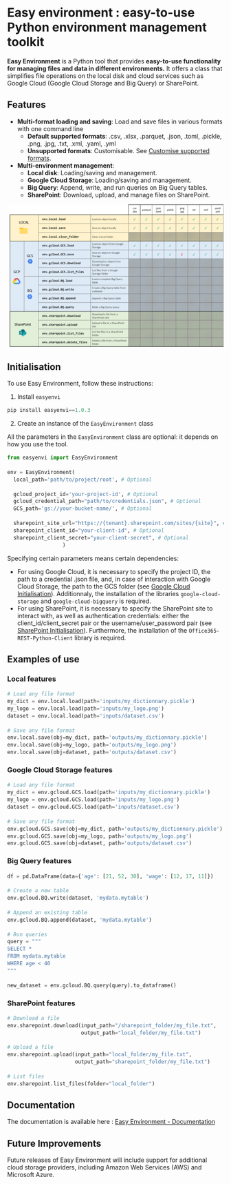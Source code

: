 # Easy environment : easy-to-use Python environment management toolkit

**Easy Environment** is a Python tool that provides **easy-to-use functionality for managing files and data in different environments.** It offers a class that simplifies file operations on the local disk and cloud services such as Google Cloud (Google Cloud Storage and Big Query) or SharePoint.

## Features

* **Multi-format loading and saving**: Load and save files in various formats with one command line
  * **Default supported formats**: .csv, .xlsx, .parquet, .json, .toml, .pickle, .png, .jpg, .txt, .xml, .yaml, .yml
  * **Unsupported formats**: Customisable. See [Customise supported formats](https://antoinepinto.gitbook.io/easy-environment/extra/customise-supported-formats).
* **Multi-environment management**:
  * **Local disk**: Loading/saving and management.
  * **Google Cloud Storage**: Loading/saving and management.
  * **Big Query**: Append, write, and run queries on Big Query tables.
  * **SharePoint**: Download, upload, and manage files on SharePoint.

<p align="center">
  <img src="https://github.com/AntoinePinto/easy-environment/blob/master/img/table_support.png?raw=true" alt="drawing" width="700"/>
</p>

## Initialisation

To use Easy Environment, follow these instructions:

1. Install `easyenvi`

```python
pip install easyenvi==1.0.3
```

2. Create an instance of the `EasyEnvironment` class

All the parameters in the `EasyEnvironment` class are optional: it depends on how you use the tool. 

```python
from easyenvi import EasyEnvironment

env = EasyEnvironment(
  local_path='path/to/project/root', # Optional

  gcloud_project_id='your-project-id', # Optional
  gcloud_credential_path="path/to/credentials.json", # Optional
  GCS_path='gs://your-bucket-name/', # Optional

  sharepoint_site_url="https://{tenant}.sharepoint.com/sites/{site}", # Optional
  sharepoint_client_id="your-client-id", # Optional
  sharepoint_client_secret="your-client-secret", # Optional
                  )
```

Specifying certain parameters means certain dependencies: 
* For using Google Cloud, it is necessary to specify the project ID, the path to a credential .json file, and, in case of interaction with Google Cloud Storage, the path to the GCS folder (see [Google Cloud Initialisation](https://antoinepinto.gitbook.io/easy-environment/google-cloud-environment/google-cloud-initialisation)). Additionnaly, the installation of the libraries `google-cloud-storage` and `google-cloud-bigquery` is required. 
* For using SharePoint, it is necessary to specify the SharePoint site to interact with, as well as authentication credentials: either the client_id/client_secret pair or the username/user_password pair (see [SharePoint Initialisation](https://antoinepinto.gitbook.io/easy-environment/sharepoint-environment/sharepoint-initialisation)). Furthermore, the installation of the `Office365-REST-Python-Client` library is required.

## Examples of use

### Local features

```python
# Load any file format
my_dict = env.local.load(path='inputs/my_dictionnary.pickle')
my_logo = env.local.load(path='inputs/my_logo.png')
dataset = env.local.load(path='inputs/dataset.csv')

# Save any file format
env.local.save(obj=my_dict, path='outputs/my_dictionnary.pickle')
env.local.save(obj=my_logo, path='outputs/my_logo.png')
env.local.save(obj=dataset, path='outputs/dataset.csv')
```

### Google Cloud Storage features

```python
# Load any file format
my_dict = env.gcloud.GCS.load(path='inputs/my_dictionnary.pickle')
my_logo = env.gcloud.GCS.load(path='inputs/my_logo.png')
dataset = env.gcloud.GCS.load(path='inputs/dataset.csv')

# Save any file format
env.gcloud.GCS.save(obj=my_dict, path='outputs/my_dictionnary.pickle')
env.gcloud.GCS.save(obj=my_logo, path='outputs/my_logo.png')
env.gcloud.GCS.save(obj=dataset, path='outputs/dataset.csv')
```

### Big Query features

```python
df = pd.DataFrame(data={'age': [21, 52, 30], 'wage': [12, 17, 11]})

# Create a new table
env.gcloud.BQ.write(dataset, 'mydata.mytable')

# Append an existing table
env.gcloud.BQ.append(dataset, 'mydata.mytable')

# Run queries
query = """
SELECT *
FROM mydata.mytable
WHERE age < 40
"""

new_dataset = env.gcloud.BQ.query(query).to_dataframe()
```

### SharePoint features

```python
# Download a file
env.sharepoint.download(input_path="/sharepoint_folder/my_file.txt",
                        output_path="local_folder/my_file.txt")
                        
# Upload a file
env.sharepoint.upload(input_path="local_folder/my_file.txt",
                      output_path="sharepoint_folder/my_file.txt")
                      
# List files
env.sharepoint.list_files(folder="local_folder")
```

## Documentation

The documentation is available here : [Easy Environment - Documentation](https://antoinepinto.gitbook.io/easy-environment/)

## Future Improvements

Future releases of Easy Environment will include support for additional cloud storage providers, including Amazon Web Services (AWS) and Microsoft Azure.